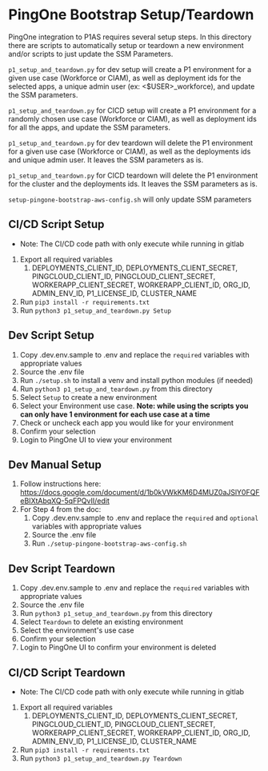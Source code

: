 # PingOne Bootstrap Setup/Teardown

PingOne integration to P1AS requires several setup steps. In this directory there are scripts to automatically setup or teardown a new environment and/or scripts to just update the SSM Parameters.

`p1_setup_and_teardown.py` for dev setup will create a P1 environment for a given use case (Workforce or CIAM), as well as deployment ids for the selected apps, a unique admin user (ex: <$USER>_workforce), and update the SSM parameters.

`p1_setup_and_teardown.py` for CICD setup will create a P1 environment for a randomly chosen use case (Workforce or CIAM), as well as deployment ids for all the apps, and update the SSM parameters.

`p1_setup_and_teardown.py` for dev teardown will delete the P1 environment for a given use case (Workforce or CIAM), as well as the deployments ids and unique admin user. It leaves the SSM parameters as is.

`p1_setup_and_teardown.py` for CICD teardown will delete the P1 environment for the cluster and the deployments ids. It leaves the SSM parameters as is.

`setup-pingone-bootstrap-aws-config.sh` will only update SSM parameters

## CI/CD Script Setup
* Note: The CI/CD code path with only execute while running in gitlab
1. Export all required variables
   1. DEPLOYMENTS_CLIENT_ID, DEPLOYMENTS_CLIENT_SECRET, PINGCLOUD_CLIENT_ID, PINGCLOUD_CLIENT_SECRET,
   WORKERAPP_CLIENT_SECRET, WORKERAPP_CLIENT_ID, ORG_ID, ADMIN_ENV_ID, P1_LICENSE_ID, CLUSTER_NAME
2. Run `pip3 install -r requirements.txt`
3. Run `python3 p1_setup_and_teardown.py Setup`


## Dev Script Setup
1. Copy .dev.env.sample to .env and replace the `required` variables with appropriate values
2. Source the .env file
3. Run `./setup.sh` to install a venv and install python modules (if needed)
4. Run `python3 p1_setup_and_teardown.py` from this directory
5. Select `Setup` to create a new environment
6. Select your Environment use case. **Note: while using the scripts you can only have 1 environment for each use case at a time**
7. Check or uncheck each app you would like for your environment
8. Confirm your selection
9. Login to PingOne UI to view your environment


## Dev Manual Setup
1. Follow instructions here: https://docs.google.com/document/d/1b0kVWkKM6D4MUZ0aJSlY0FQFeBIXtAbqXQ-5qFPQvII/edit
2. For Step 4 from the doc:
   1. Copy .dev.env.sample to .env and replace the `required` and `optional` variables with appropriate values
   2. Source the .env file
   3. Run `./setup-pingone-bootstrap-aws-config.sh`

## Dev Script Teardown
1. Copy .dev.env.sample to .env and replace the `required` variables with appropriate values
2. Source the .env file
3. Run `python3 p1_setup_and_teardown.py` from this directory
4. Select `Teardown` to delete an existing environment
5. Select the environment's use case
6. Confirm your selection
7. Login to PingOne UI to confirm your environment is deleted


## CI/CD Script Teardown
* Note: The CI/CD code path with only execute while running in gitlab
1. Export all required variables
   1. DEPLOYMENTS_CLIENT_ID, DEPLOYMENTS_CLIENT_SECRET, PINGCLOUD_CLIENT_ID, PINGCLOUD_CLIENT_SECRET,
      WORKERAPP_CLIENT_SECRET, WORKERAPP_CLIENT_ID, ORG_ID, ADMIN_ENV_ID, P1_LICENSE_ID, CLUSTER_NAME
2. Run `pip3 install -r requirements.txt`
3. Run `python3 p1_setup_and_teardown.py Teardown`
